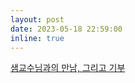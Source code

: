 ```yaml
---
layout: post
date: 2023-05-18 22:59:00
inline: true
---
```


<a href="https://seyoungnam.github.io/blog/2023/donation/">샘교수님과의 만남, 그리고 기부</a>
